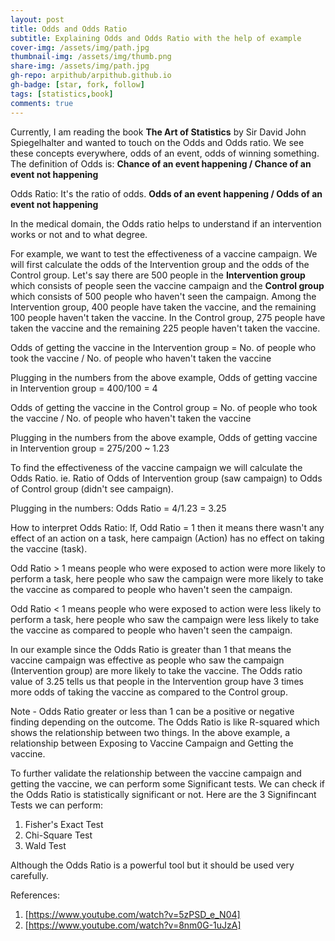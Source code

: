 ```yaml
---
layout: post
title: Odds and Odds Ratio
subtitle: Explaining Odds and Odds Ratio with the help of example
cover-img: /assets/img/path.jpg
thumbnail-img: /assets/img/thumb.png
share-img: /assets/img/path.jpg
gh-repo: arpithub/arpithub.github.io
gh-badge: [star, fork, follow]
tags: [statistics,book]
comments: true
---
```


Currently, I am reading the book **The Art of Statistics** by Sir David John Spiegelhalter and wanted to touch on the Odds and Odds ratio.
We see these concepts everywhere, odds of an event, odds of winning something.
The definition of Odds is:
 __Chance of an event happening / Chance of an event not happening__

Odds Ratio: It's the ratio of odds. 
__Odds of an event happening / Odds of an event not happening__

In the medical domain, the Odds ratio helps to understand if an intervention works or not and to what degree.

For example, we want to test the effectiveness of a vaccine campaign. We will first calculate the odds of the Intervention group and the odds of the Control group.
Let's say there are 500 people in the **Intervention group** which consists of people seen the vaccine campaign and the **Control group** which consists of 500 people who haven't seen the campaign.
Among the Intervention group, 400 people have taken the vaccine, and the remaining 100 people haven't taken the vaccine.
In the Control group, 275 people have taken the vaccine and the remaining 225 people haven't taken the vaccine.

Odds of getting the vaccine in the Intervention group = No. of people who took the vaccine / No. of people who haven't taken the vaccine

Plugging in the numbers from the above example,
Odds of getting vaccine in Intervention group = 400/100 = 4

Odds of getting the vaccine in the Control group = No. of people who took the vaccine / No. of people who haven't taken the vaccine

Plugging in the numbers from the above example,
Odds of getting vaccine in Intervention group = 275/200 ~ 1.23

To find the effectiveness of the vaccine campaign we will calculate the Odds Ratio.
ie. Ratio of Odds of Intervention group (saw campaign) to Odds of Control group (didn't see campaign).

Plugging in the numbers:
Odds Ratio = 4/1.23 = 3.25

How to interpret Odds Ratio:
If, 
Odd Ratio = 1 then it means there wasn't any effect of an action on a task, here campaign (Action) has no effect on taking the vaccine (task).

Odd Ratio > 1 means people who were exposed to action were more likely to perform a task, here people who saw the campaign were more likely to take the vaccine as compared to people who haven't seen the campaign.

Odd Ratio < 1 means people who were exposed to action were less likely to perform a task, here people who saw the campaign were less likely to take the vaccine as compared to people who haven't seen the campaign.

In our example since the Odds Ratio is greater than 1 that means the vaccine campaign was effective as people who saw the campaign (Intervention group) are more likely to take the vaccine.
The Odds ratio value of 3.25 tells us that people in the Intervention group have 3 times more odds of taking the vaccine as compared to the Control group.

Note - Odds Ratio greater or less than 1 can be a positive or negative finding depending on the outcome.
The Odds Ratio is like R-squared which shows the relationship between two things. In the above example, a relationship between Exposing to Vaccine Campaign and Getting the vaccine.

To further validate the relationship between the vaccine campaign and getting the vaccine, we can perform some Significant tests. We can check if the Odds Ratio is statistically significant or not.
Here are the 3 Signifincant Tests we can perform:
1. Fisher's Exact Test
2. Chi-Square Test
3. Wald Test

Although the Odds Ratio is a powerful tool but it should be used very carefully.

References:
1. [https://www.youtube.com/watch?v=5zPSD_e_N04]
2. [https://www.youtube.com/watch?v=8nm0G-1uJzA]
